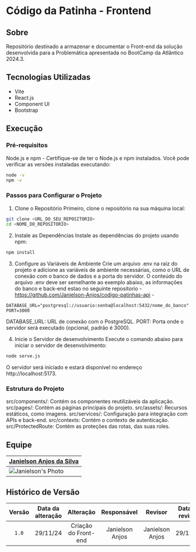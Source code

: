 # Código da Patinha - Frontend

## Sobre

Repositório destinado a armazenar e documentar o Front-end da solução desenvolvida para a Problemática apresentada no BootCamp da Atlântico 2024.3.

## Tecnologias Utilizadas

- Vite
- React.js
- Component UI
- Bootstrap

## Execução 

### Pré-requisitos
Node.js e npm - Certifique-se de ter o Node.js e npm instalados. Você pode verificar as versões instaladas executando:

```bash
node -v
npm -v
```

### Passos para Configurar o Projeto

1. Clone o Repositório
Primeiro, clone o repositório na sua máquina local:

```bash
git clone <URL_DO_SEU_REPOSITORIO>
cd <NOME_DO_REPOSITORIO>
```

2. Instale as Dependências
Instale as dependências do projeto usando npm:

```bash
npm install
```

3. Configure as Variáveis de Ambiente
Crie um arquivo .env na raiz do projeto e adicione as variáveis de ambiente necessárias, como o URL de conexão com o banco de dados e a porta do servidor. O conteúdo do arquivo .env deve ser semelhante ao exemplo abaixo, as informações do banco e back-end estao no seguinte repositorio - https://github.com/Janielson-Anjos/codigo-patinhas-api -

```env
DATABASE_URL="postgresql://usuario:senha@localhost:5432/nome_do_banco"
PORT=3000
```

DATABASE_URL: URL de conexão com o PostgreSQL.
PORT: Porta onde o servidor será executado (opcional, padrão é 3000).


4. Inicie o Servidor de desenvolvimento
Execute o comando abaixo para iniciar o servidor de desenvolvimento:

```bash
node serve.js
```

O servidor será iniciado e estará disponível no endereço http://localhost:5173.

### Estrutura do Projeto
src/components/: Contém os componentes reutilizáveis da aplicação.
src/pages/: Contém as páginas principais do projeto.
src/assets/: Recursos estáticos, como imagens.
src/services/: Configuração para integração com APIs e back-end.
src/contexts: Contém o contexto de autenticação.
src/ProtectedRoute: Contém as proteções das rotas, das suas roles.

## Equipe

 | [Janielson Anjos da Silva](https://github.com/Janielson-anjos) |
| ------------- |
 | ![Janielson's Photo](https://avatars.githubusercontent.com/u/72242469?v=4) |

## Histórico de Versão

|  Versão  | Data da alteração | Alteração | Responsável | Revisor | Data de revisão |
| :---: | :---: | :---: | :---: | :---: | :---: |
| `1.0` | 29/11/24 | Criação do Front-end | Janielson Anjos | Janielson Anjos | 29/11/24 | 
